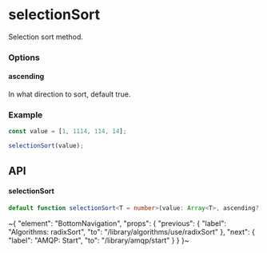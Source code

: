 
# selectionSort

Selection sort method.

### Options

#### ascending

In what direction to sort, default true.

### Example

```ts
const value = [1, 1114, 114, 14];

selectionSort(value);
```


## API

#### selectionSort

```ts
default function selectionSort<T = number>(value: Array<T>, ascending?: boolean): Array<T>;
```


~{
  "element": "BottomNavigation",
  "props": {
    "previous": {
      "label": "Algorithms: radixSort",
      "to": "/library/algorithms/use/radixSort"
    },
    "next": {
      "label": "AMQP: Start",
      "to": "/library/amqp/start"
    }
  }
}~
